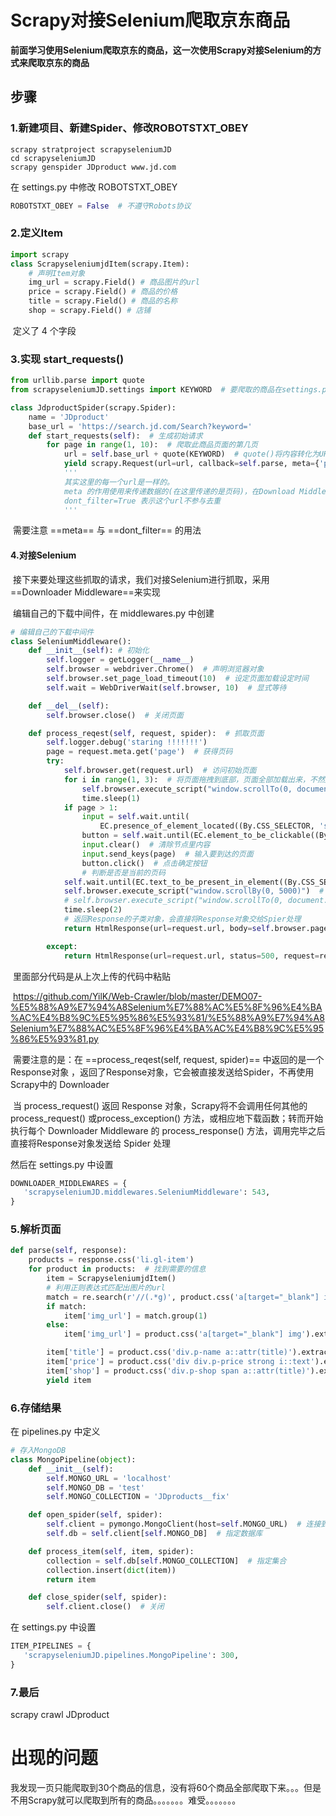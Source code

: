 

# Scrapy对接Selenium爬取京东商品

**前面学习使用Selenium爬取京东的商品，这一次使用Scrapy对接Selenium的方式来爬取京东的商品**

## 步骤

### 1.新建项目、新建Spider、修改ROBOTSTXT_OBEY

```
scrapy stratproject scrapyseleniumJD
cd scrapyseleniumJD
scrapy genspider JDproduct www.jd.com
```

在 settings.py 中修改 ROBOTSTXT_OBEY

```python
ROBOTSTXT_OBEY = False  # 不遵守Robots协议
```



### 2.定义Item 

```python
import scrapy
class ScrapyseleniumjdItem(scrapy.Item):
    # 声明Item对象
    img_url = scrapy.Field() # 商品图片的url
    price = scrapy.Field() # 商品的价格
    title = scrapy.Field() # 商品的名称
    shop = scrapy.Field() # 店铺
```

​	定义了 4 个字段



### 3.实现 start_requests()

```python
from urllib.parse import quote
from scrapyseleniumJD.settings import KEYWORD  # 要爬取的商品在settings.py定义，表示要爬取的商品

class JdproductSpider(scrapy.Spider):
    name = 'JDproduct'
    base_url = 'https://search.jd.com/Search?keyword='
    def start_requests(self):  # 生成初始请求
        for page in range(1, 10):  # 爬取此商品页面的第几页
            url = self.base_url + quote(KEYWORD)  # quote()将内容转化为URL的编码格式
            yield scrapy.Request(url=url, callback=self.parse, meta={'page': page}, dont_filter=True)
            '''
            其实这里的每一个url是一样的。
            meta 的作用使用来传递数据的(在这里传递的是页码)，在Download Middleware中会用到这个page。 
            dont_filter=True 表示这个url不参与去重
            '''
```

​	需要注意 ==meta== 与 ==dont_filter== 的用法



#### 4.对接Selenium

​	接下来要处理这些抓取的请求，我们对接Selenium进行抓取，采用 ==Downloader Middleware==来实现

​	编辑自己的下载中间件，在 middlewares.py 中创建

```python
# 编辑自己的下载中间件
class SeleniumMiddleware():
    def __init__(self): # 初始化 
        self.logger = getLogger(__name__)
        self.browser = webdriver.Chrome()  # 声明浏览器对象
        self.browser.set_page_load_timeout(10)  # 设定页面加载设定时间
        self.wait = WebDriverWait(self.browser, 10)  # 显式等待

    def __del__(self):
        self.browser.close()  # 关闭页面

    def process_reqest(self, request, spider):  # 抓取页面
        self.logger.debug('staring !!!!!!!')
        page = request.meta.get('page')  # 获得页码
        try:
            self.browser.get(request.url)  # 访问初始页面
            for i in range(1, 3):  # 将页面拖拽到底部，页面全部加载出来，不然后面找不到其他页面的信息
                self.browser.execute_script("window.scrollTo(0, document.body.scrollHeight);")
                time.sleep(1)
            if page > 1:
                input = self.wait.until(
                    EC.presence_of_element_located((By.CSS_SELECTOR, 'span input.input-txt')))  # 直到节点加载出来
                button = self.wait.until(EC.element_to_be_clickable((By.CSS_SELECTOR, 'span.p-skip a')))  # 直到该节点可点击
                input.clear()  # 清除节点里内容
                input.send_keys(page)  # 输入要到达的页面
                button.click()  # 点击确定按钮
                # 判断是否是当前的页码
            self.wait.until(EC.text_to_be_present_in_element((By.CSS_SELECTOR, 'span.p-num a.curr'), str(page)))
            self.browser.execute_script("window.scrollBy(0, 5000)")  # 滑倒页面中部，等待2s，加载剩余的商品信息
            # self.browser.execute_script("window.scrollTo(0, document.body.scrollHeight);")  ，到页面的底部应该也可以，但是我没尝试
            time.sleep(2)
            # 返回Response的子类对象，会直接将Response对象交给Spier处理
            return HtmlResponse(url=request.url, body=self.browser.page_source, request=request, encoding='utf-8',status=200)

        except:
            return HtmlResponse(url=request.url, status=500, request=request)
```

​	里面部分代码是从上次上传的代码中粘贴

​	https://github.com/YilK/Web-Crawler/blob/master/DEMO07-%E5%88%A9%E7%94%A8Selenium%E7%88%AC%E5%8F%96%E4%BA%AC%E4%B8%9C%E5%95%86%E5%93%81/%E5%88%A9%E7%94%A8Selenium%E7%88%AC%E5%8F%96%E4%BA%AC%E4%B8%9C%E5%95%86%E5%93%81.py

​	需要注意的是：在 ==process_reqest(self, request, spider)== 中返回的是一个Response对象 ，返回了Response对象，它会被直接发送给Spider，不再使用Scrapy中的 Downloader

​	当 process_request() 返回 Response 对象，Scrapy将不会调用任何其他的 process_request() 或process_exception() 方法，或相应地下载函数；转而开始执行每个 Downloader Middleware 的 process_response() 方法，调用完毕之后直接将Response对象发送给 Spider 处理 

然后在 settings.py 中设置

```python
DOWNLOADER_MIDDLEWARES = {
   'scrapyseleniumJD.middlewares.SeleniumMiddleware': 543,
}
```



### 5.解析页面

```PYTHON
def parse(self, response):
    products = response.css('li.gl-item')
    for product in products:  # 找到需要的信息
        item = ScrapyseleniumjdItem()
        # 利用正则表达式匹配出图片的url
        match = re.search(r'//(.*g)', product.css('a[target="_blank"] img').extract_first(),re.S)
        if match:
            item['img_url'] = match.group(1)
        else:
            item['img_url'] = product.css('a[target="_blank"] img').extract_first()

        item['title'] = product.css('div.p-name a::attr(title)').extract_first()
        item['price'] = product.css('div div.p-price strong i::text').extract_first()
        item['shop'] = product.css('div.p-shop span a::attr(title)').extract_first()
        yield item
```



### 6.存储结果

在 pipelines.py 中定义

```python
# 存入MongoDB
class MongoPipeline(object):
    def __init__(self):
        self.MONGO_URL = 'localhost'
        self.MONGO_DB = 'test'
        self.MONGO_COLLECTION = 'JDproducts__fix'

    def open_spider(self, spider):
        self.client = pymongo.MongoClient(host=self.MONGO_URL)  # 连接到MongoDB
        self.db = self.client[self.MONGO_DB]  # 指定数据库

    def process_item(self, item, spider):
        collection = self.db[self.MONGO_COLLECTION]  # 指定集合
        collection.insert(dict(item))
        return item

    def close_spider(self, spider):
        self.client.close()  # 关闭
```

在 settings.py 中设置

```python
ITEM_PIPELINES = {
   'scrapyseleniumJD.pipelines.MongoPipeline': 300,
}
```



### 7.最后

scrapy crawl JDproduct



# 出现的问题

我发现一页只能爬取到30个商品的信息，没有将60个商品全部爬取下来。。。但是不用Scrapy就可以爬取到所有的商品。。。。。。。难受。。。。。。。